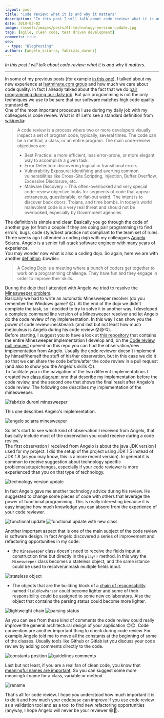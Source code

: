 ```yaml
---
layout: post
title: "Code review: what it is and why it matters"
description: "In this post I will talk about code review: what it is and why it matters."
date: 2018-03-02
image: /assets/images/posts/01-technology-version-update.jpg
tags: [agile, clean code, test driven development]
comments: true
seo:
 - type: "BlogPosting"
authors: [angelo_sciarra, fabrizio_duroni] 
---
```


*In this post I will talk about code review: what it is and why it matters.*

---

In some of my previous posts (for example [in this one](/2017/09/11/clean-code-meaningful-names.html "clean code 
meaningful names")), I talked about my new experience at [lastminute.com group](http://www.lastminutegroup.com 
"lastminute.com group") and how much we care about code quality. In fact I already talked about the fact that we do 
[pair programming during our daily job](/2018/01/16/ide-refactoring-android-studio-xcode-appcode-webstorm-jetbrains.html "pair programming").
  But pair programming is not the only techniques we use to be sure that our software matches high 
  code quality standard :sunglasses:.  
  One of the most important procedure I use during my daily job with my colleagues is code review. What is it? Let's 
  see a standard definition from [wikipedia](https://en.wikipedia.org/wiki/Code_review "code review"):
  
  >A code review is a process where two or more developers visually inspect a set of program code, typically, several times. The code can be a method, a class, or an entire program. The main code-review objectives are:
  >* Best Practice: a more efficient, less error-prone, or more elegant way to accomplish a given task.  
  >* Error Detection: discovering logical or transitional errors.  
  >* Vulnerability Exposure: identifying and averting common vulnerabilities like Cross-Site Scripting, 
  Injection, Buffer Overflow, Excessive Disclosure, etc.
  >* Malware Discovery ~ This often-overlooked and very special code-review objective looks for segments of code that 
   appear extraneous, questionable, or flat-out weird. The intent is to discover back doors, Trojans, and time bombs.
    In today’s world malevolent code is a very real threat and should not be overlooked, especially by Government agencies. 

The definition is simple and clear. Basically you go through the code of another guy (or from a couple if they are 
doing pair programming) to find errors, bugs, code style/best practice not compliant to the team set of rules.  
Three weeks ago I attended a coding dojo with my colleagues [Angelo Sciarra](https://www.linkedin.com/in/angelosciarra/ "Angelo Sciarra"). 
Angelo is a senior full-stack software engineer with many years of experience.  
You may wonder now what is also a coding dojo. So again, here we are with
 another [definition](http://codingdojo.org/WhatIsCodingDojo/ "coding dojo") :bowtie::

> A Coding Dojo is a meeting where a bunch of coders get together to work on a programming challenge. They have fun 
and they engage in order to improve their skills.

 
During the dojo that I attended with Angelo we tried to resolve the [Minesweeper problem](http://codingdojo.org/kata/Minesweeper/ "Minesweeper").   
Basically we had to write an automatic Minesweeper resolver (do you remember the Windows game? :heart_eyes:). At the 
end of the dojo we didn't complete the task, so I decided to try to solve it in another way. I developed a 
complete command line version of a Minesweeper resolver and let Angelo do the code review of my implementation. 
In this way I can show you the power of code review :neckbeard: (and last but not least how much meticulous is Angelo
 during his code review :cold_sweat::sweat_smile::cupid:).  
Before starting, I suggest you to have a look at [this repository](https://github.com/chicio/Minesweeper "Minesweeper kata dojo") 
that contains the entire Minesweeper implementation I develop and, on the [Code review pull request](https://github.com/chicio/Minesweeper/pull/1) 
opened on this repo you can find the observation/new implementation from Angelo. Usually 
the code reviewer doesn't implement by himself/herself the stuff of his/her observation, but in this case we did it so 
that we can share the code before/after the code review in a pull request (and also to show you the Angelo's skills 
:heart_eyes:).  
To facilitate you in the navigation of the two different implementations I created two [class diagram](https://en.wikipedia.org/wiki/Class_diagram "class diagram"): 
one that describe my implementation before the code review, and the second one 
that shows the final result after Angelo's code review. The following one describes my implementation of the 
minesweeper.
  
![fabrizio duroni minesweeper](/assets/images/posts/minesweeper-fabrizio.jpg "fabrizio duroni minesweeper")  

This one describes Angelo's implementation.

![angelo sciarra minesweeper](/assets/images/posts/minesweeper-angelo.jpg "angelo sciarra  minesweeper")  

So let's start to see which kind of observation I received from Angelo, that basically include most of the 
observation you could receive during a code review.    
The first observation I received from Angelo is about the java JDK version I used for my project. I did the setup of 
the project using JDK 1.5 instead of JDK 1.8 (as you may know, this is a more recent version). In general it is 
common to receive suggestion about technology specific problems/setup/changes, especially if your code reviewer is 
more experienced than you on that type of technology.  

![technology version update](/assets/images/posts/01-technology-version-update.jpg "technology version update")

In fact Angelo gave me another technology advice during his review. He suggested to change some pieces of code with 
others that leverage the power of functional programming. This is really interesting because it is easy 
imagine how much knowledge you can absord from the experience of your code reviewer.
   
![functional update](/assets/images/posts/03-functional-field.jpg "functional update")
![functional update with new class](/assets/images/posts/04-new-fields-class.jpg "functional update with new class")

Another important aspect that is one of the main subject of the code review is software design. In fact Angelo 
discovered a series of improvement and refactoring opportunities in my code: 

* the `Minesweeper` class doesn't need to receive the fields input at construction time but directly in the `play()` 
method. In this way the `Minesweeper` class becomes a stateless object, and the same istance could be used to 
resolve/unmask multiple fields input.

![stateless object](/assets/images/posts/02-minesweeper-fields-as-parameter.jpg "stateless object")

* The objects that are the building block of a [chain of responsability](https://en.wikipedia.org/wiki/Chain-of-responsibility_pattern "chain of responsability")   
named `FieldRowParser` could become lighter and some of their responsibility could be assigned to some new 
collaborators. Also the object that contains the parsing status could become more lighter.

![lightweight chain](/assets/images/posts/05-lightweight-chain.jpg "lightweight chain")
![parsing status](/assets/images/posts/07-parsing-status-become-parsing-content-lightweight.jpg "parsing status")

As you can see from these kind of comments the code review could really improve the general architectural design of 
your application :heart_eyes::relieved:.
Code convention are another important thing to check during code review. For example Angelo told me to move all the 
constants at the beginning of some of the classes. Usually tools like Github or Gitlab let you discuss your code 
review by adding comments directly to the code.

![constants position](/assets/images/posts/08-constants-beginning-of-file.jpg "constants position")
![guidelines comments](/assets/images/posts/06-guidelines.jpg "guidelines comments")

Last but not least, if you are a real fan of clean code, you know that [meaningful names are important](/2017/09/11/clean-code-meaningful-names.html "clean code meaningful names"). So you can 
suggest some more meaningful name for a class, variable or method.

![rename](/assets/images/posts/10-rename-masker.jpg "rename")

That's all for code review. I hope you understood how much important it is to do it and how much your codebase 
can improve if you use code review as a validation tool and as a tool to find new refactoring opportunities (anyway, 
I hope Angelo will never be your reviewer :laughing::sparkling_heart:).
